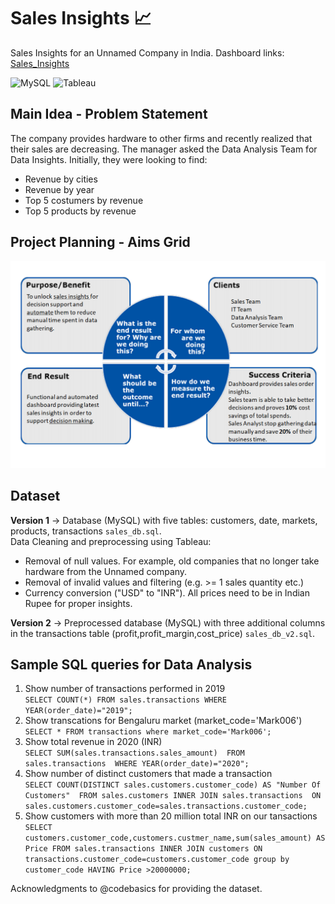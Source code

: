 # Sales Insights :chart_with_upwards_trend:
Sales Insights for an Unnamed Company in India.
Dashboard links: [Sales_Insights](https://public.tableau.com/views/SalesInsights_16181408686320/SalesDashboard?:language=en&:retry=yes&:display_count=y&:origin=viz_share_link)

![MySQL](https://img.shields.io/badge/-MySQL-blue) ![Tableau](https://img.shields.io/badge/-Tableau-orange)

## Main Idea - Problem Statement
The company provides hardware to other firms and recently realized that their sales are decreasing. The manager asked the Data Analysis Team for Data Insights. Initially, they were looking to find:
- Revenue by cities
- Revenue by year
- Top 5 costumers by revenue
- Top 5 products by revenue

## Project Planning - Aims Grid
<p align="center">
  <img src="AimsGrid.png" width="600" title="Aims Grid">
</p>

## Dataset
**Version 1** -> Database (MySQL) with five tables: customers, date, markets, products, transactions 
`sales_db.sql`.<br>
Data Cleaning and preprocessing using Tableau:
- Removal of null values. For example, old companies that no longer take hardware from the Unnamed company.
- Removal of invalid values and filtering (e.g. >= 1 sales quantity etc.)
- Currency conversion ("USD" to "INR"). All prices need to be in Indian Rupee for proper insights.

**Version 2** -> Preprocessed database (MySQL) with three additional columns in the transactions table (profit,profit_margin,cost_price) 
`sales_db_v2.sql`.
## Sample SQL queries for Data Analysis

1. Show number of transactions performed in 2019 <br>
`SELECT COUNT(*) FROM sales.transactions WHERE YEAR(order_date)="2019";`
2. Show transcations for Bengaluru market (market_code='Mark006') <br>
`SELECT * FROM transactions where market_code='Mark006';`
3. Show total revenue in 2020 (INR) <br>
`SELECT SUM(sales.transactions.sales_amount) 
FROM sales.transactions 
WHERE YEAR(order_date)="2020";`
4. Show number of distinct customers that made a transaction <br>
`SELECT COUNT(DISTINCT sales.customers.customer_code) AS "Number Of Customers" 
FROM sales.customers
		INNER JOIN sales.transactions 
                ON sales.customers.customer_code=sales.transactions.customer_code;`
5. Show customers with more than 20 million total INR on our tansactions <br>
`SELECT customers.customer_code,customers.custmer_name,sum(sales_amount) AS Price FROM sales.transactions
INNER JOIN customers ON transactions.customer_code=customers.customer_code
group by customer_code HAVING Price >20000000;`


Acknowledgments to @codebasics for providing the dataset.
